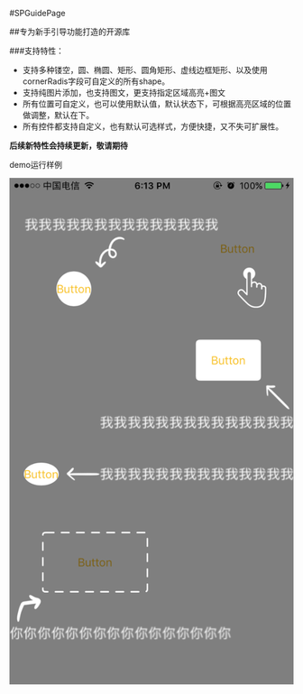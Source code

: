 #SPGuidePage

##专为新手引导功能打造的开源库

###支持特性：

* 支持多种镂空，圆、椭圆、矩形、圆角矩形、虚线边框矩形、以及使用cornerRadis字段可自定义的所有shape。
* 支持纯图片添加，也支持图文，更支持指定区域高亮+图文
* 所有位置可自定义，也可以使用默认值，默认状态下，可根据高亮区域的位置做调整，默认在下。
* 所有控件都支持自定义，也有默认可选样式，方便快捷，又不失可扩展性。

**后续新特性会持续更新，敬请期待**

demo运行样例

![img](https://github.com/CodingSha/SPGuidePage/blob/master/WechatIMG3805.png?raw=true)
